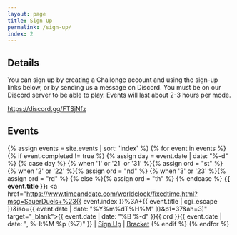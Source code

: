```yaml
---
layout: page
title: Sign Up
permalink: /sign-up/
index: 2
---
```


## Details

You can sign up by creating a Challonge account and using the sign-up links below, or by sending us a message on Discord. You must be on our Discord server to be able to play. Events will last about 2-3 hours per mode.

<a href="https://discord.gg/FTSjNfz" target="_blank">https://discord.gg/FTSjNfz</a>

## Events

{% assign events = site.events | sort: 'index' %}
{% for event in events %}
  {% if event.completed != true %}
    {% assign day = event.date | date: "%-d"  %}
    {% case day %}
      {% when '1' or '21' or '31' %}{% assign ord = "st" %}
      {% when '2' or '22' %}{% assign ord = "nd" %}
      {% when '3' or '23' %}{% assign ord = "rd" %}
      {% else %}{% assign ord = "th" %}
    {% endcase %}
**{{ event.title }}:** <a href="https://www.timeanddate.com/worldclock/fixedtime.html?msg=SauerDuels+%23{{ event.index }}%3A+{{ event.title | cgi_escape }}&iso={{ event.date | date: "%Y%m%dT%H%M" }}&p1=37&ah=3)" target="_blank">{{ event.date | date: "%B %-d" }}{{ ord }}{{ event.date | date: ", %-I:%M %p (%Z)" }}</a> \| <a href="{{ event.signupurl }}" target="_blank">Sign Up</a> \| <a href="{{ event.bracketurl }}" target="_blank">Bracket</a>
  {% endif %}
{% endfor %}
